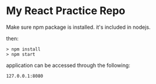 # My React Practice Repo

Make sure npm package is installed. it's included in nodejs.

then:
```
> npm install
> npm start
```
application can be accessed through the following:
```
127.0.0.1:8080
```